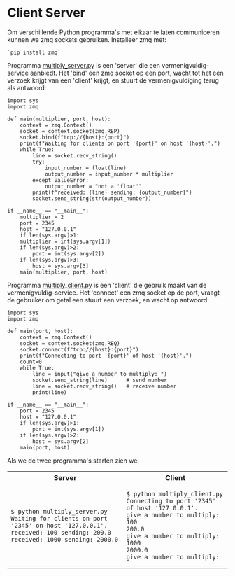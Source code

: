 # Client Server

Om verschillende Python programma's met elkaar te laten communiceren
kunnen we zmq sockets gebruiken. Installeer zmq met:

    `pip install zmq`
    
Programma [multiply_server.py](multiply_server.py) is een 'server' die
een vermenigvuldig-service aanbiedt. Het 'bind' een zmq socket op een
port, wacht tot het een verzoek krijgt van een 'client' krijgt, en
stuurt de vermenigvuldiging terug als antwoord:

    import sys
    import zmq

    def main(multiplier, port, host):
        context = zmq.Context()
        socket = context.socket(zmq.REP)
        socket.bind(f"tcp://{host}:{port}")
        print(f"Waiting for clients on port '{port}' on host '{host}'.")
        while True:
            line = socket.recv_string()
            try:
                input_number = float(line)
                output_number = input_number * multiplier
            except ValueError:
                output_number = "not a 'float'"
            print(f"received: {line} sending: {output_number}")
            socket.send_string(str(output_number))

    if __name__ == "__main__":
        multiplier = 2
        port = 2345
        host = "127.0.0.1"
        if len(sys.argv)>1:
        multiplier = int(sys.argv[1])
        if len(sys.argv)>2:
            port = int(sys.argv[2])
        if len(sys.argv)>3:
            host = sys.argv[3]
        main(multiplier, port, host)

Programma [multiply_client.py](multiply_client.py) is een 'client' die
gebruik maakt van de vermenigvuldig-service. Het 'connect' een zmq
socket op de port, vraagt de gebruiker om getal een stuurt een
verzoek, en wacht op antwoord:

    import sys
    import zmq
    
    def main(port, host):
        context = zmq.Context()
        socket = context.socket(zmq.REQ)
        socket.connect(f"tcp://{host}:{port}")
        print(f"Connecting to port '{port}' of host '{host}'.")
        count=0
        while True:
            line = input("give a number to multiply: ")
            socket.send_string(line)      # send number
            line = socket.recv_string()   # receive number
            print(line)
        
    if __name__ == "__main__":
        port = 2345
        host = "127.0.0.1"
        if len(sys.argv)>1:
            port = int(sys.argv[1])
        if len(sys.argv)>2:
            host = sys.argv[2]
        main(port, host)
        
Als we de twee programma's starten zien we:

<table>
<tr>
<th>Server</th>
<th>Client</th>
</tr>
<tr>
<td>
  
```console
$ python multiply_server.py 
Waiting for clients on port '2345' on host '127.0.0.1'.
received: 100 sending: 200.0
received: 1000 sending: 2000.0
```
  
</td>
<td>

```console
$ python multiply_client.py 
Connecting to port '2345' of host '127.0.0.1'.
give a number to multiply: 100
200.0
give a number to multiply: 1000
2000.0
give a number to multiply:
```

</td>
</tr>
</table>
